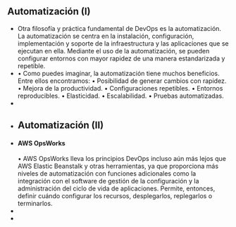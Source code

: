 ## Automatización (I)
- Otra filosofía y práctica fundamental de DevOps es la automatización. La automatización se centra en
  la instalación, configuración, implementación y soporte de la infraestructura y las aplicaciones que se
  ejecutan en ella. Mediante el uso de la automatización, se pueden configurar entornos con mayor
  rapidez de una manera estandarizada y repetible.
- • Como puedes imaginar, la automatización tiene muchos beneficios. Entre ellos encontramos:
  • Posibilidad de generar cambios con rapidez.
  • Mejora de la productividad.
  • Configuraciones repetibles.
  • Entornos reproducibles.
  • Elasticidad.
  • Escalabilidad.
  • Pruebas automatizadas.
-
- ## Automatización (II)
- #### AWS OpsWorks
  • AWS OpsWorks lleva los principios DevOps incluso aún más lejos que AWS Elastic Beanstalk y otras
  herramientas, ya que proporciona más niveles de automatización con funciones adicionales como la
  integración con el software de gestión de la configuración y la administración del ciclo de vida de
  aplicaciones. Permite, entonces, definir cuándo configurar los recursos, desplegarlos, replegarlos o
  terminarlos.
-
-